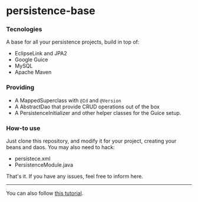 persistence-base
================

### Tecnologies

A base for all your persistence projects, build in top of:

* EclipseLink and JPA2
* Google Guice
* MySQL
* Apache Maven

### Providing

* A MappedSuperclass with `@Id` and `@Version`
* A AbstractDao that provide CRUD operations out of the box
* A PersistenceInitializer and other helper classes for the Guice setup.

### How-to use

Just clone this repository, and modify it for your project, creating your beans and daos.
You may also need to hack:

* persistece.xml
* PersistenceModule.java

That's it. If you have any issues, feel free to inform here.

-------------

You can also follow [this tutorial](http://caarlos0.github.com/code/2012/06/25/modular-persistence).

